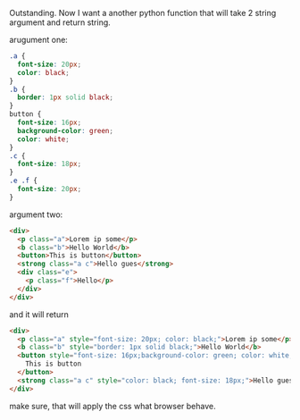 Outstanding. Now I want a another python function that will take 2 string argument and return string.

arugument one:

```css
.a {
  font-size: 20px;
  color: black;
}
.b {
  border: 1px solid black;
}
button {
  font-size: 16px;
  background-color: green;
  color: white;
}
.c {
  font-size: 18px;
}
.e .f {
  font-size: 20px;
}
```

argument two:

```html
<div>
  <p class="a">Lorem ip some</p>
  <b class="b">Hello World</b>
  <button>This is button</button>
  <strong class="a c">Hello gues</strong>
  <div class="e">
    <p class="f">Hello</p>
  </div>
</div>
```

and it will return

```html
<div>
  <p class="a" style="font-size: 20px; color: black;">Lorem ip some</p>
  <b class="b" style="border: 1px solid black;">Hello World</b>
  <button style="font-size: 16px;background-color: green; color: white;">
    This is button
  </button>
  <strong class="a c" style="color: black; font-size: 18px;">Hello gues</strong>
</div>
```

make sure, that will apply the css what browser behave.
